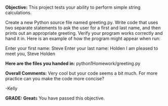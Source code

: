 ﻿**Objective:**
This project tests your ability to perform simple string calculations.

Create a new Python source file named greeting.py.
Write code that uses two separate statements to ask the user for a first and last name, and then prints out an appropriate greeting.
Verify your program works correctly and hand it in.
Here is an example of how the program might appear when run:

Enter your first name: Steve
Enter your last name: Holden
I am pleased to meet you, Steve Holden

**Here are the files you handed in:**
python1Homework/greeting.py

**Overall Comments:**
 Very cool but your code seems a bit much. For more practice can you make the code more concise?

-Kelly

**GRADE: Great**s
 You have passed this objective.
